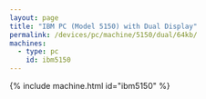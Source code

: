 ```yaml
---
layout: page
title: "IBM PC (Model 5150) with Dual Display"
permalink: /devices/pc/machine/5150/dual/64kb/
machines:
  - type: pc
    id: ibm5150
---
```


{% include machine.html id="ibm5150" %}
